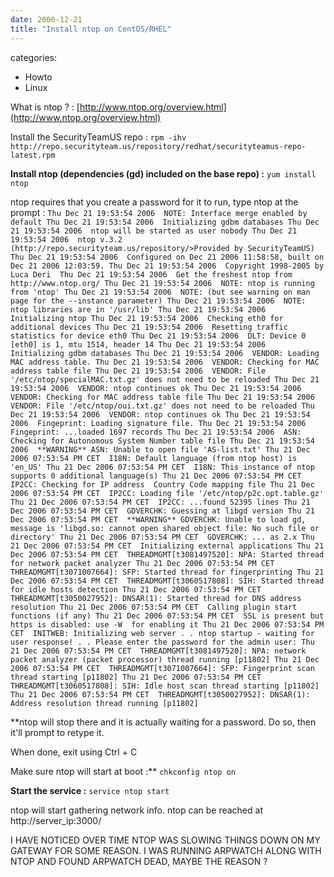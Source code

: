 ```yaml
---
date: 2006-12-21
title: "Install ntop on CentOS/RHEL"
---
```








categories:
- Howto
- Linux


What is ntop ? : [http://www.ntop.org/overview.html](http://www.ntop.org/overview.html)

Install the SecurityTeamUS repo :
`rpm -ihv http://repo.securityteam.us/repository/redhat/securityteamus-repo-latest.rpm`

**Install ntop (dependencies (gd) included on the base repo) :**
`yum install ntop`



ntop requires that you create a password for it to run, type ntop at the prompt : 
`Thu Dec 21 19:53:54 2006  NOTE: Interface merge enabled by default
Thu Dec 21 19:53:54 2006  Initializing gdbm databases
Thu Dec 21 19:53:54 2006  ntop will be started as user nobody
Thu Dec 21 19:53:54 2006  ntop v.3.2 (http://repo.securityteam.us/repository/>Provided by SecurityTeamUS)
Thu Dec 21 19:53:54 2006  Configured on Dec 21 2006 11:58:58, built on Dec 21 2006 12:03:59.
Thu Dec 21 19:53:54 2006  Copyright 1998-2005 by Luca Deri 
Thu Dec 21 19:53:54 2006  Get the freshest ntop from http://www.ntop.org/
Thu Dec 21 19:53:54 2006  NOTE: ntop is running from 'ntop'
Thu Dec 21 19:53:54 2006  NOTE: (but see warning on man page for the --instance parameter)
Thu Dec 21 19:53:54 2006  NOTE: ntop libraries are in '/usr/lib'
Thu Dec 21 19:53:54 2006  Initializing ntop
Thu Dec 21 19:53:54 2006  Checking eth0 for additional devices
Thu Dec 21 19:53:54 2006  Resetting traffic statistics for device eth0
Thu Dec 21 19:53:54 2006  DLT: Device 0 [eth0] is 1, mtu 1514, header 14
Thu Dec 21 19:53:54 2006  Initializing gdbm databases
Thu Dec 21 19:53:54 2006  VENDOR: Loading MAC address table.
Thu Dec 21 19:53:54 2006  VENDOR: Checking for MAC address table file
Thu Dec 21 19:53:54 2006  VENDOR: File '/etc/ntop/specialMAC.txt.gz' does not need to be reloaded
Thu Dec 21 19:53:54 2006  VENDOR: ntop continues ok
Thu Dec 21 19:53:54 2006  VENDOR: Checking for MAC address table file
Thu Dec 21 19:53:54 2006  VENDOR: File '/etc/ntop/oui.txt.gz' does not need to be reloaded
Thu Dec 21 19:53:54 2006  VENDOR: ntop continues ok
Thu Dec 21 19:53:54 2006  Fingeprint: Loading signature file.
Thu Dec 21 19:53:54 2006  Fingeprint: ...loaded 1697 records
Thu Dec 21 19:53:54 2006  ASN: Checking for Autonomous System Number table file
Thu Dec 21 19:53:54 2006  **WARNING** ASN: Unable to open file 'AS-list.txt'
Thu 21 Dec 2006 07:53:54 PM CET  I18N: Default language (from ntop host) is 'en_US'
Thu 21 Dec 2006 07:53:54 PM CET  I18N: This instance of ntop supports 0 additional language(s)
Thu 21 Dec 2006 07:53:54 PM CET  IP2CC: Checking for IP address  Country Code mapping file
Thu 21 Dec 2006 07:53:54 PM CET  IP2CC: Loading file '/etc/ntop/p2c.opt.table.gz'
Thu 21 Dec 2006 07:53:54 PM CET  IP2CC: ...found 52395 lines
Thu 21 Dec 2006 07:53:54 PM CET  GDVERCHK: Guessing at libgd version
Thu 21 Dec 2006 07:53:54 PM CET  **WARNING** GDVERCHK: Unable to load gd, message is 'libgd.so: cannot open shared object file: No such file or directory'
Thu 21 Dec 2006 07:53:54 PM CET  GDVERCHK: ... as 2.x
Thu 21 Dec 2006 07:53:54 PM CET  Initializing external applications
Thu 21 Dec 2006 07:53:54 PM CET  THREADMGMT[t3081497520]: NPA: Started thread for network packet analyzer
Thu 21 Dec 2006 07:53:54 PM CET  THREADMGMT[t3071007664]: SFP: Started thread for fingerprinting
Thu 21 Dec 2006 07:53:54 PM CET  THREADMGMT[t3060517808]: SIH: Started thread for idle hosts detection
Thu 21 Dec 2006 07:53:54 PM CET  THREADMGMT[t3050027952]: DNSAR(1): Started thread for DNS address resolution
Thu 21 Dec 2006 07:53:54 PM CET  Calling plugin start functions (if any)
Thu 21 Dec 2006 07:53:54 PM CET  SSL is present but https is disabled: use -W  for enabling it
Thu 21 Dec 2006 07:53:54 PM CET  INITWEB: Initializing web server
.
.
ntop startup - waiting for user response!
.
.
Please enter the password for the admin user: Thu 21 Dec 2006 07:53:54 PM CET  THREADMGMT[t3081497520]: NPA: network packet analyzer (packet processor) thread running [p11802]
Thu 21 Dec 2006 07:53:54 PM CET  THREADMGMT[t3071007664]: SFP: Fingerprint scan thread starting [p11802]
Thu 21 Dec 2006 07:53:54 PM CET  THREADMGMT[t3060517808]: SIH: Idle host scan thread starting [p11802]
Thu 21 Dec 2006 07:53:54 PM CET  THREADMGMT[t3050027952]: DNSAR(1): Address resolution thread running [p11802]`

**ntop will stop there and it is actually waiting for a password. Do so, then it'll prompt to retype it.
 
When done, exit using Ctrl + C

Make sure ntop will start at boot :**
`chkconfig ntop on`

**Start the service :**
`service ntop start`

ntop will start gathering network info.
ntop can be reached at http://server_ip:3000/

I HAVE NOTICED OVER TIME NTOP WAS SLOWING THINGS DOWN ON MY GATEWAY FOR SOME REASON.
I WAS RUNNING ARPWATCH ALONG WITH NTOP AND FOUND ARPWATCH DEAD, MAYBE THE REASON ?

